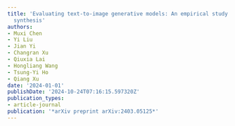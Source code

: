 ```yaml
---
title: 'Evaluating text-to-image generative models: An empirical study on human image
  synthesis'
authors:
- Muxi Chen
- Yi Liu
- Jian Yi
- Changran Xu
- Qiuxia Lai
- Hongliang Wang
- Tsung-Yi Ho
- Qiang Xu
date: '2024-01-01'
publishDate: '2024-10-24T07:16:15.597320Z'
publication_types:
- article-journal
publication: '*arXiv preprint arXiv:2403.05125*'
---
```

